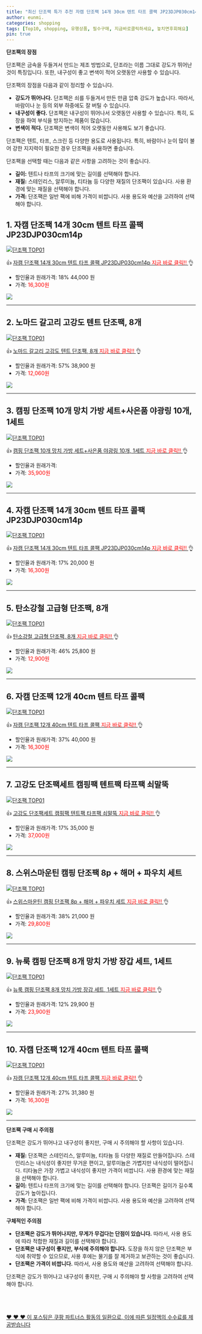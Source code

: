 ```yaml
---
title: "최신 단조팩 특가 추천 자캠 단조팩 14개 30cm 텐트 타프 콜팩 JP23DJP030cm14p 비교 장점"
author: eunmi.
categories: shopping
tags: [Top10, shopping, 유행상품, 필수구매, 지금바로클릭하세요, 놓치면후회해요]
pin: true
---
```

**단조팩의 장점**

단조팩은 금속을 두들겨서 만드는 제조 방법으로, 단조라는 이름 그대로 강도가 뛰어난 것이 특징입니다. 또한, 내구성이 좋고 변색이 적어 오랫동안 사용할 수 있습니다.

단조팩의 장점을 다음과 같이 정리할 수 있습니다.

* **강도가 뛰어나다.** 단조팩은 쇠를 두들겨서 만든 만큼 압축 강도가 높습니다. 따라서, 바람이나 눈 등의 외부 하중에도 잘 버틸 수 있습니다.
* **내구성이 좋다.** 단조팩은 내구성이 뛰어나서 오랫동안 사용할 수 있습니다. 특히, 도장을 하여 부식을 방지하는 제품이 많습니다.
* **변색이 적다.** 단조팩은 변색이 적어 오랫동안 사용해도 보기 좋습니다.

단조팩은 텐트, 타프, 스크린 등 다양한 용도로 사용됩니다. 특히, 바람이나 눈이 많이 불어 강한 지지력이 필요한 경우 단조팩을 사용하면 좋습니다.

단조팩을 선택할 때는 다음과 같은 사항을 고려하는 것이 좋습니다.

* **길이:** 텐트나 타프의 크기에 맞는 길이를 선택해야 합니다.
* **재질:** 스테인리스, 알루미늄, 티타늄 등 다양한 재질의 단조팩이 있습니다. 사용 환경에 맞는 재질을 선택해야 합니다.
* **가격:** 단조팩은 일반 팩에 비해 가격이 비쌉니다. 사용 용도와 예산을 고려하여 선택해야 합니다.

   

## 1. 자캠 단조팩 14개 30cm 텐트 타프 콜팩 JP23DJP030cm14p

[![단조팩 TOP01](https://thumbnail6.coupangcdn.com/thumbnails/remote/230x230ex/image/vendor_inventory/3622/8a40b154cd9dd0672049b457dabd8e2bd19de958841296241218798dfac5.jpg)](https://link.coupang.com/re/AFFSDP?lptag=AF3617701&subid=GithubCoopas&pageKey=7166863251&traceid=V0-153&itemId=18047215541&vendorItemId=85219284080)


👍 [자캠 단조팩 14개 30cm 텐트 타프 콜팩 JP23DJP030cm14p <font color=red> 지금 바로 클릭!! </font> ](https://link.coupang.com/re/AFFSDP?lptag=AF3617701&subid=GithubCoopas&pageKey=7166863251&traceid=V0-153&itemId=18047215541&vendorItemId=85219284080) 👌 


- 할인율과 원래가격: 18%  44,000   원
- 가격: <span style='color:red'>16,300원</span>

[![](/discount_price.png)](https://link.coupang.com/re/AFFSDP?lptag=AF3617701&subid=GithubCoopas&pageKey=7166863251&traceid=V0-153&itemId=18047215541&vendorItemId=85219284080)

---


   

## 2. 노마드 갈고리 고강도 텐트 단조팩, 8개

[![단조팩 TOP01](https://thumbnail9.coupangcdn.com/thumbnails/remote/230x230ex/image/retail/images/2020/07/10/19/2/176a786d-5880-4427-ab14-d285baeab4a9.jpg)](https://link.coupang.com/re/AFFSDP?lptag=AF3617701&subid=GithubCoopas&pageKey=1819814621&traceid=V0-153&itemId=3096859262&vendorItemId=71084663798)


👍 [노마드 갈고리 고강도 텐트 단조팩, 8개 <font color=red> 지금 바로 클릭!! </font> ](https://link.coupang.com/re/AFFSDP?lptag=AF3617701&subid=GithubCoopas&pageKey=1819814621&traceid=V0-153&itemId=3096859262&vendorItemId=71084663798) 👌 


- 할인율과 원래가격: 57%  38,900   원
- 가격: <span style='color:red'>12,060원</span>

[![](/discount_price.png)](https://link.coupang.com/re/AFFSDP?lptag=AF3617701&subid=GithubCoopas&pageKey=1819814621&traceid=V0-153&itemId=3096859262&vendorItemId=71084663798)

---


   

## 3. 캠핑 단조팩 10개 망치 가방 세트+사은품 야광링 10개, 1세트

[![단조팩 TOP01](https://thumbnail7.coupangcdn.com/thumbnails/remote/230x230ex/image/vendor_inventory/7f9e/57ffacbb0249911423deec4286db2cf8104e610effe28b16c153166236b5.jpg)](https://link.coupang.com/re/AFFSDP?lptag=AF3617701&subid=GithubCoopas&pageKey=7258113930&traceid=V0-153&itemId=18479911094&vendorItemId=76569560652)


👍 [캠핑 단조팩 10개 망치 가방 세트+사은품 야광링 10개, 1세트 <font color=red> 지금 바로 클릭!! </font> ](https://link.coupang.com/re/AFFSDP?lptag=AF3617701&subid=GithubCoopas&pageKey=7258113930&traceid=V0-153&itemId=18479911094&vendorItemId=76569560652) 👌 


- 할인율과 원래가격: 
- 가격: <span style='color:red'>35,900원</span>

[![](/discount_price.png)](https://link.coupang.com/re/AFFSDP?lptag=AF3617701&subid=GithubCoopas&pageKey=7258113930&traceid=V0-153&itemId=18479911094&vendorItemId=76569560652)

---


   

## 4. 자캠 단조팩 14개 30cm 텐트 타프 콜팩 JP23DJP030cm14p

[![단조팩 TOP01](https://thumbnail6.coupangcdn.com/thumbnails/remote/230x230ex/image/vendor_inventory/3622/8a40b154cd9dd0672049b457dabd8e2bd19de958841296241218798dfac5.jpg)](https://link.coupang.com/re/AFFSDP?lptag=AF3617701&subid=GithubCoopas&pageKey=7166863251&traceid=V0-153&itemId=18047215541&vendorItemId=85219284080)


👍 [자캠 단조팩 14개 30cm 텐트 타프 콜팩 JP23DJP030cm14p <font color=red> 지금 바로 클릭!! </font> ](https://link.coupang.com/re/AFFSDP?lptag=AF3617701&subid=GithubCoopas&pageKey=7166863251&traceid=V0-153&itemId=18047215541&vendorItemId=85219284080) 👌 


- 할인율과 원래가격: 17%  20,000   원
- 가격: <span style='color:red'>16,300원</span>

[![](/discount_price.png)](https://link.coupang.com/re/AFFSDP?lptag=AF3617701&subid=GithubCoopas&pageKey=7166863251&traceid=V0-153&itemId=18047215541&vendorItemId=85219284080)

---


   

## 5. 탄소강철 고급형 단조팩, 8개

[![단조팩 TOP01](https://thumbnail8.coupangcdn.com/thumbnails/remote/230x230ex/image/vendor_inventory/78d8/7e4ae4c1a7b1a3e6246cc07073149d3266f1abc66ab4422b1acbacd5f970.png)](https://link.coupang.com/re/AFFSDP?lptag=AF3617701&subid=GithubCoopas&pageKey=5690435562&traceid=V0-153&itemId=9421069928&vendorItemId=87242319609)


👍 [탄소강철 고급형 단조팩, 8개 <font color=red> 지금 바로 클릭!! </font> ](https://link.coupang.com/re/AFFSDP?lptag=AF3617701&subid=GithubCoopas&pageKey=5690435562&traceid=V0-153&itemId=9421069928&vendorItemId=87242319609) 👌 


- 할인율과 원래가격: 46%  25,800   원
- 가격: <span style='color:red'>12,900원</span>

[![](/discount_price.png)](https://link.coupang.com/re/AFFSDP?lptag=AF3617701&subid=GithubCoopas&pageKey=5690435562&traceid=V0-153&itemId=9421069928&vendorItemId=87242319609)

---


   

## 6. 자캠 단조팩 12개 40cm 텐트 타프 콜팩

[![단조팩 TOP01](https://thumbnail9.coupangcdn.com/thumbnails/remote/230x230ex/image/vendor_inventory/977a/d841fe0d609da78cae37a1645c115b2e0cd37014f0aba523068cf7bc520b.jpg)](https://link.coupang.com/re/AFFSDP?lptag=AF3617701&subid=GithubCoopas&pageKey=7166863251&traceid=V0-153&itemId=18047331700&vendorItemId=85219260288)


👍 [자캠 단조팩 12개 40cm 텐트 타프 콜팩 <font color=red> 지금 바로 클릭!! </font> ](https://link.coupang.com/re/AFFSDP?lptag=AF3617701&subid=GithubCoopas&pageKey=7166863251&traceid=V0-153&itemId=18047331700&vendorItemId=85219260288) 👌 


- 할인율과 원래가격: 37%  40,000   원
- 가격: <span style='color:red'>16,300원</span>

[![](/discount_price.png)](https://link.coupang.com/re/AFFSDP?lptag=AF3617701&subid=GithubCoopas&pageKey=7166863251&traceid=V0-153&itemId=18047331700&vendorItemId=85219260288)

---


   

## 7. 고강도 단조팩세트 캠핑팩 텐트팩 타프팩 쇠말뚝

[![단조팩 TOP01](https://thumbnail6.coupangcdn.com/thumbnails/remote/230x230ex/image/vendor_inventory/1009/ccd89b161cc1da8d8207829a435415ccc25b5cfcbd7504da1e688e4cf976.jpg)](https://link.coupang.com/re/AFFSDP?lptag=AF3617701&subid=GithubCoopas&pageKey=7292317350&traceid=V0-153&itemId=18641579479&vendorItemId=85777717032)


👍 [고강도 단조팩세트 캠핑팩 텐트팩 타프팩 쇠말뚝 <font color=red> 지금 바로 클릭!! </font> ](https://link.coupang.com/re/AFFSDP?lptag=AF3617701&subid=GithubCoopas&pageKey=7292317350&traceid=V0-153&itemId=18641579479&vendorItemId=85777717032) 👌 


- 할인율과 원래가격: 17%  35,000   원
- 가격: <span style='color:red'>37,000원</span>

[![](/discount_price.png)](https://link.coupang.com/re/AFFSDP?lptag=AF3617701&subid=GithubCoopas&pageKey=7292317350&traceid=V0-153&itemId=18641579479&vendorItemId=85777717032)

---


   

## 8. 스위스마운틴 캠핑 단조팩 8p + 해머 + 파우치 세트

[![단조팩 TOP01](https://thumbnail8.coupangcdn.com/thumbnails/remote/230x230ex/image/retail/images/3634248087324-ebfcca2f-cb6d-4a6c-8b2e-397563fbb867.jpg)](https://link.coupang.com/re/AFFSDP?lptag=AF3617701&subid=GithubCoopas&pageKey=1920045216&traceid=V0-153&itemId=3260034071&vendorItemId=71284447167)


👍 [스위스마운틴 캠핑 단조팩 8p + 해머 + 파우치 세트 <font color=red> 지금 바로 클릭!! </font> ](https://link.coupang.com/re/AFFSDP?lptag=AF3617701&subid=GithubCoopas&pageKey=1920045216&traceid=V0-153&itemId=3260034071&vendorItemId=71284447167) 👌 


- 할인율과 원래가격: 38%  21,000   원
- 가격: <span style='color:red'>29,800원</span>

[![](/discount_price.png)](https://link.coupang.com/re/AFFSDP?lptag=AF3617701&subid=GithubCoopas&pageKey=1920045216&traceid=V0-153&itemId=3260034071&vendorItemId=71284447167)

---


   

## 9. 뉴룩 캠핑 단조팩 8개 망치 가방 장갑 세트, 1세트

[![단조팩 TOP01](https://thumbnail6.coupangcdn.com/thumbnails/remote/230x230ex/image/vendor_inventory/1f61/dde031de23a126a4057431ab1ce3f2d29f15ba202ef686cbdba84e49e368.png)](https://link.coupang.com/re/AFFSDP?lptag=AF3617701&subid=GithubCoopas&pageKey=6763002053&traceid=V0-153&itemId=15855464297&vendorItemId=85813150569)


👍 [뉴룩 캠핑 단조팩 8개 망치 가방 장갑 세트, 1세트 <font color=red> 지금 바로 클릭!! </font> ](https://link.coupang.com/re/AFFSDP?lptag=AF3617701&subid=GithubCoopas&pageKey=6763002053&traceid=V0-153&itemId=15855464297&vendorItemId=85813150569) 👌 


- 할인율과 원래가격: 12%  29,900   원
- 가격: <span style='color:red'>23,900원</span>

[![](/discount_price.png)](https://link.coupang.com/re/AFFSDP?lptag=AF3617701&subid=GithubCoopas&pageKey=6763002053&traceid=V0-153&itemId=15855464297&vendorItemId=85813150569)

---


   

## 10. 자캠 단조팩 12개 40cm 텐트 타프 콜팩

[![단조팩 TOP01](https://thumbnail9.coupangcdn.com/thumbnails/remote/230x230ex/image/vendor_inventory/977a/d841fe0d609da78cae37a1645c115b2e0cd37014f0aba523068cf7bc520b.jpg)](https://link.coupang.com/re/AFFSDP?lptag=AF3617701&subid=GithubCoopas&pageKey=7166863251&traceid=V0-153&itemId=18047331700&vendorItemId=85219260288)


👍 [자캠 단조팩 12개 40cm 텐트 타프 콜팩 <font color=red> 지금 바로 클릭!! </font> ](https://link.coupang.com/re/AFFSDP?lptag=AF3617701&subid=GithubCoopas&pageKey=7166863251&traceid=V0-153&itemId=18047331700&vendorItemId=85219260288) 👌 


- 할인율과 원래가격: 27%  31,380   원
- 가격: <span style='color:red'>16,300원</span>

[![](/discount_price.png)](https://link.coupang.com/re/AFFSDP?lptag=AF3617701&subid=GithubCoopas&pageKey=7166863251&traceid=V0-153&itemId=18047331700&vendorItemId=85219260288)

---
**단조팩 구매 시 주의점**

단조팩은 강도가 뛰어나고 내구성이 좋지만, 구매 시 주의해야 할 사항이 있습니다.

* **재질:** 단조팩은 스테인리스, 알루미늄, 티타늄 등 다양한 재질로 만들어집니다. 스테인리스는 내식성이 좋지만 무거운 편이고, 알루미늄은 가볍지만 내식성이 떨어집니다. 티타늄은 가장 가볍고 내식성이 좋지만 가격이 비쌉니다. 사용 환경에 맞는 재질을 선택해야 합니다.
* **길이:** 텐트나 타프의 크기에 맞는 길이를 선택해야 합니다. 단조팩은 길이가 길수록 강도가 높아집니다.
* **가격:** 단조팩은 일반 팩에 비해 가격이 비쌉니다. 사용 용도와 예산을 고려하여 선택해야 합니다.

**구체적인 주의점**

* **단조팩은 강도가 뛰어나지만, 무게가 무겁다는 단점이 있습니다.** 따라서, 사용 용도에 따라 적합한 재질과 길이를 선택해야 합니다.
* **단조팩은 내구성이 좋지만, 부식에 주의해야 합니다.** 도장을 하지 않은 단조팩은 부식에 취약할 수 있으므로, 사용 후에는 물기를 잘 제거하고 보관하는 것이 좋습니다.
* **단조팩은 가격이 비쌉니다.** 따라서, 사용 용도와 예산을 고려하여 선택해야 합니다.

단조팩은 강도가 뛰어나고 내구성이 좋지만, 구매 시 주의해야 할 사항을 고려하여 선택해야 합니다.<br><br><br><br><br> [ ❤ ❤ ❤ 이 포스팅은 쿠팡 파트너스 활동의 일환으로, 이에 따른 일정액의 수수료를 제공받습니다](https://link.coupang.com/a/bcEFyh)